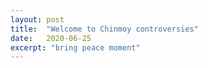```yaml
---
layout: post
title:  "Welcome to Chinmoy controversies"
date:   2020-06-25
excerpt: "bring peace moment"
---
```


